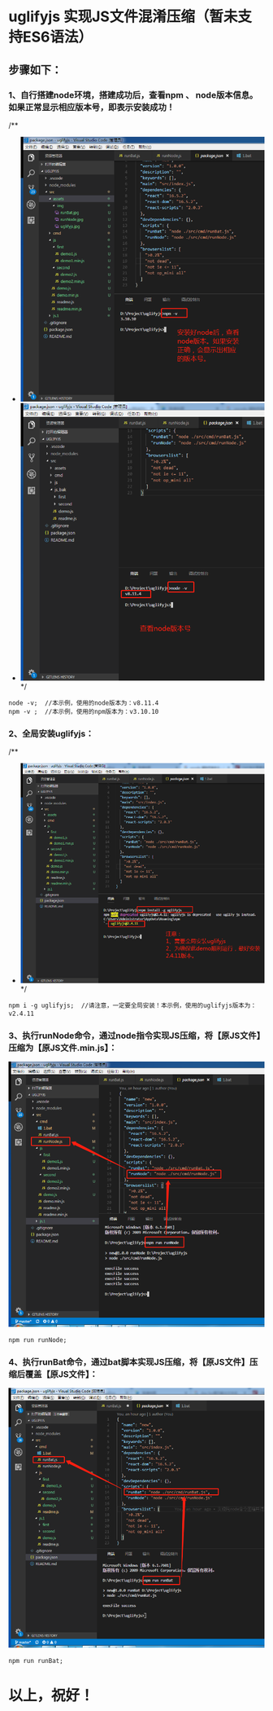 # uglifyjs 实现JS文件混淆压缩（暂未支持ES6语法）
## 步骤如下：
### 1、自行搭建node环境，搭建成功后，查看npm 、 node版本信息。如果正常显示相应版本号，即表示安装成功！
/**
 *  ![image](https://github.com/Happy-LYZ/uglifyjs/blob/master/src/assets/img/npm.jpg)
 *  ![image](https://github.com/Happy-LYZ/uglifyjs/blob/master/src/assets/img/node.jpg)
 */
 
 ```node
 node -v;  //本示例，使用的node版本为：v8.11.4
 npm -v ;  //本示例，使用的npm版本为：v3.10.10
  ```


### 2、全局安装uglifyjs：
/**
  * ![image](https://github.com/Happy-LYZ/uglifyjs/blob/master/src/assets/img/uglifyjs.jpg)
  */
  
 ```node
 npm i -g uglifyjs;  //请注意，一定要全局安装！本示例，使用的uglifyjs版本为：v2.4.11
  ```

### 3、执行runNode命令，通过node指令实现JS压缩，将【原JS文件】压缩为【原JS文件.min.js】：

![image](https://github.com/Happy-LYZ/uglifyjs/blob/master/src/assets/img/runNode.jpg)

 ```node
 npm run runNode;  
  ```


### 4、执行runBat命令，通过bat脚本实现JS压缩，将【原JS文件】压缩后覆盖【原JS文件】：

![image](https://github.com/Happy-LYZ/uglifyjs/blob/master/src/assets/img/runBat.jpg)

 ```node
 npm run runBat;  
  ```

# 以上，祝好！
